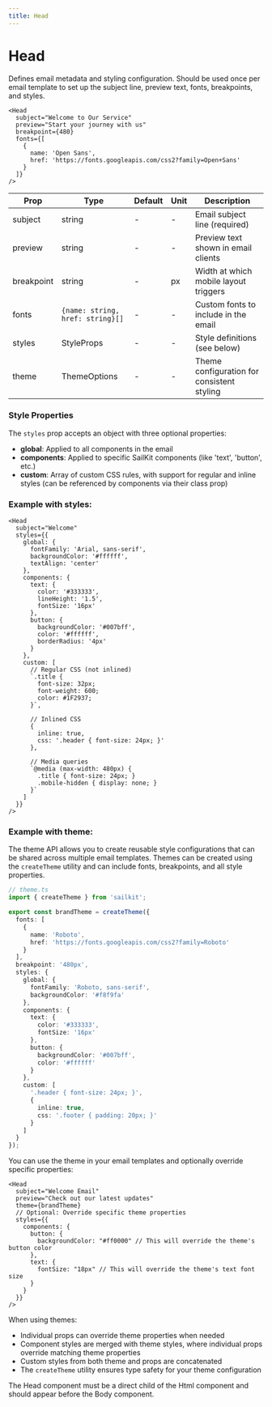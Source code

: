 ```yaml
---
title: Head
---
```


<script lang="ts">
  import Block from '$lib/components/Block.svelte';
</script>

# Head

Defines email metadata and styling configuration. Should be used once per email
template to set up the subject line, preview text, fonts, breakpoints, and
styles.

```svelte
<Head
  subject="Welcome to Our Service"
  preview="Start your journey with us"
  breakpoint={480}
  fonts={[
    {
      name: 'Open Sans',
      href: 'https://fonts.googleapis.com/css2?family=Open+Sans'
    }
  ]}
/>
```

| **Prop**   | **Type**                         | **Default** | **Unit** | **Description**                            |
| ---------- | -------------------------------- | ----------- | -------- | ------------------------------------------ |
| subject    | string                           | -           | -        | Email subject line (required)              |
| preview    | string                           | -           | -        | Preview text shown in email clients        |
| breakpoint | string                           | -           | px       | Width at which mobile layout triggers      |
| fonts      | `{name: string, href: string}[]` | -           | -        | Custom fonts to include in the email       |
| styles     | StyleProps                       | -           | -        | Style definitions (see below)              |
| theme      | ThemeOptions                     | -           | -        | Theme configuration for consistent styling |

### Style Properties

The `styles` prop accepts an object with three optional properties:

- <strong>global</strong>: Applied to all components in the email
- <strong>components</strong>: Applied to specific SailKit components (like
  'text', 'button', etc.)
- <strong>custom</strong>: Array of custom CSS rules, with support for regular
  and inline styles (can be referenced by components via their class prop)

### Example with styles:

```svelte
<Head
  subject="Welcome"
  styles={{
    global: {
      fontFamily: 'Arial, sans-serif',
      backgroundColor: '#ffffff',
      textAlign: 'center'
    },
    components: {
      text: {
        color: '#333333',
        lineHeight: '1.5',
        fontSize: '16px'
      },
      button: {
        backgroundColor: '#007bff',
        color: '#ffffff',
        borderRadius: '4px'
      }
    },
    custom: [
      // Regular CSS (not inlined)
      `.title {
        font-size: 32px;
        font-weight: 600;
        color: #1F2937;
      }`,

      // Inlined CSS
      {
        inline: true,
        css: '.header { font-size: 24px; }'
      },

      // Media queries
      `@media (max-width: 480px) {
        .title { font-size: 24px; }
        .mobile-hidden { display: none; }
      }`
    ]
  }}
/>
```

### Example with theme:

The theme API allows you to create reusable style configurations that can be
shared across multiple email templates. Themes can be created using the
`createTheme` utility and can include fonts, breakpoints, and all style
properties.

```ts
// theme.ts
import { createTheme } from 'sailkit';

export const brandTheme = createTheme({
  fonts: [
    {
      name: 'Roboto',
      href: 'https://fonts.googleapis.com/css2?family=Roboto'
    }
  ],
  breakpoint: '480px',
  styles: {
    global: {
      fontFamily: 'Roboto, sans-serif',
      backgroundColor: '#f8f9fa'
    },
    components: {
      text: {
        color: '#333333',
        fontSize: '16px'
      },
      button: {
        backgroundColor: '#007bff',
        color: '#ffffff'
      }
    },
    custom: [
      '.header { font-size: 24px; }',
      {
        inline: true,
        css: '.footer { padding: 20px; }'
      }
    ]
  }
});
```

You can use the theme in your email templates and optionally override specific
properties:

```svelte
<Head
  subject="Welcome Email"
  preview="Check out our latest updates"
  theme={brandTheme}
  // Optional: Override specific theme properties
  styles={{
    components: {
      button: {
        backgroundColor: "#ff0000" // This will override the theme's button color
      },
      text: {
        fontSize: "18px" // This will override the theme's text font size
      }
    }
  }}
/>
```

When using themes:

- Individual props can override theme properties when needed
- Component styles are merged with theme styles, where individual props override matching theme properties
- Custom styles from both theme and props are concatenated
- The `createTheme` utility ensures type safety for your theme configuration

<Block>
The Head component must be a direct child of the Html component and should appear before the Body component.
</Block>
